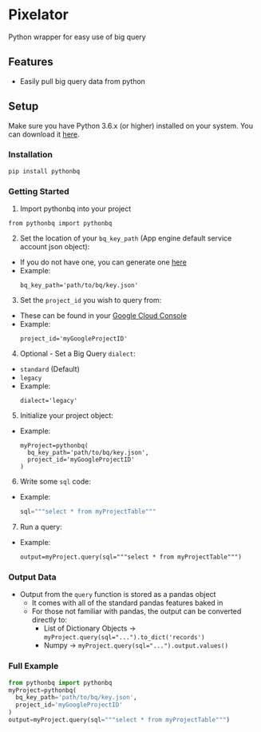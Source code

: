 Pixelator
==========
Python wrapper for easy use of big query

Features
--------

- Easily pull big query data from python

Setup
----------

Make sure you have Python 3.6.x (or higher) installed on your system. You can download it [here](https://www.python.org/downloads/).

### Installation

```
pip install pythonbq
```

### Getting Started
1) Import pythonbq into your project
```
from pythonbq import pythonbq
```

2) Set the location of your `bq_key_path` (App engine default service account json object):
  - If you do not have one, you can generate one [here](https://console.cloud.google.com/apis/credentials/serviceaccountkey)
  - Example:
    ```
    bq_key_path='path/to/bq/key.json'
    ```

3) Set the `project_id` you wish to query from:
  - These can be found in your [Google Cloud Console](https://console.cloud.google.com)
  - Example:
    ```
    project_id='myGoogleProjectID'
    ```

4) Optional - Set a Big Query `dialect`:
  - `standard` (Default)
  - `legacy`
  - Example:
    ```
    dialect='legacy'
    ```

5) Initialize your project object:
  - Example:
    ```
    myProject=pythonbq(
      bq_key_path='path/to/bq/key.json',
      project_id='myGoogleProjectID'
    )
    ```

6) Write some `sql` code:
  - Example:
    ```py
    sql="""select * from myProjectTable"""
    ```

7) Run a query:
  - Example:
    ```
    output=myProject.query(sql="""select * from myProjectTable""")
    ```

### Output Data
- Output from the `query` function is stored as a pandas object
  - It comes with all of the standard pandas features baked in
  - For those not familiar with pandas, the output can be converted directly to:
    - List of Dictionary Objects -> `myProject.query(sql="...").to_dict('records')`
    - Numpy -> `myProject.query(sql="...").output.values()`



### Full Example
```py
from pythonbq import pythonbq
myProject=pythonbq(
  bq_key_path='path/to/bq/key.json',
  project_id='myGoogleProjectID'
)
output=myProject.query(sql="""select * from myProjectTable""")
```


[//]: # (These are reference links used in the body of this note and get stripped out when the markdown processor does its job.)
